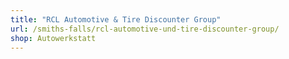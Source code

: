 ```yaml
---
title: "RCL Automotive & Tire Discounter Group"
url: /smiths-falls/rcl-automotive-und-tire-discounter-group/
shop: Autowerkstatt
---
```

